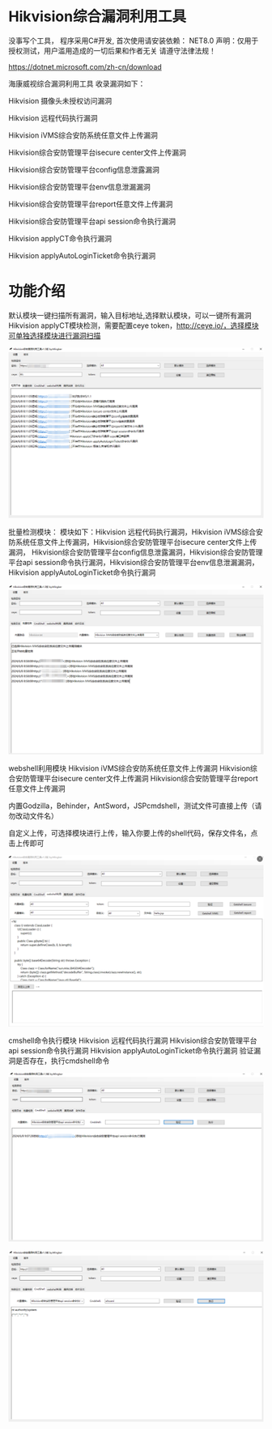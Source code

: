 # Hikvision综合漏洞利用工具

没事写个工具，
程序采用C#开发,
首次使用请安装依赖：
NET8.0
声明：仅用于授权测试，用户滥用造成的一切后果和作者无关
请遵守法律法规！

https://dotnet.microsoft.com/zh-cn/download

海康威视综合漏洞利用工具 收录漏洞如下：

Hikvision 摄像头未授权访问漏洞

Hikvision 远程代码执行漏洞

Hikvision iVMS综合安防系统任意文件上传漏洞

Hikvision综合安防管理平台isecure center文件上传漏洞

Hikvision综合安防管理平台config信息泄露漏洞

Hikvision综合安防管理平台env信息泄漏漏洞

Hikvision综合安防管理平台report任意文件上传漏洞

Hikvision综合安防管理平台api session命令执行漏洞

Hikvision applyCT命令执行漏洞

Hikvision applyAutoLoginTicket命令执行漏洞

# 功能介绍
默认模块一键扫描所有漏洞，输入目标地址,选择默认模块，可以一键所有漏洞
Hikvision applyCT模块检测，需要配置ceye token，http://ceye.io/，选择模块可单独选择模块进行漏洞扫描

![image](https://github.com/MInggongK/Hikvision-/blob/main/202406080819451.png)

批量检测模块：
模块如下：Hikvision 远程代码执行漏洞，Hikvision iVMS综合安防系统任意文件上传漏洞，Hikvision综合安防管理平台isecure center文件上传漏洞，
Hikvision综合安防管理平台config信息泄露漏洞，Hikvision综合安防管理平台api session命令执行漏洞，Hikvision综合安防管理平台env信息泄漏漏洞，
Hikvision applyAutoLoginTicket命令执行漏洞

![image](https://github.com/MInggongK/Hikvision-/blob/main/202406080859002.png)

webshell利用模块
Hikvision iVMS综合安防系统任意文件上传漏洞
Hikvision综合安防管理平台isecure center文件上传漏洞
Hikvision综合安防管理平台report任意文件上传漏洞

内置Godzilla，Behinder，AntSword，JSPcmdshell，测试文件可直接上传（请勿改动文件名）

自定义上传，可选择模块进行上传，输入你要上传的shell代码，保存文件名，点击上传即可

![image](https://github.com/MInggongK/Hikvision-/blob/main/202406080848515.png)

cmshell命令执行模块
Hikvision 远程代码执行漏洞
Hikvision综合安防管理平台api session命令执行漏洞
Hikvision applyAutoLoginTicket命令执行漏洞
验证漏洞是否存在，执行cmdshell命令

![image](https://github.com/MInggongK/Hikvision-/blob/main/202406080907735.png)



![image](https://github.com/MInggongK/Hikvision-/blob/main/202406080909107.png)


